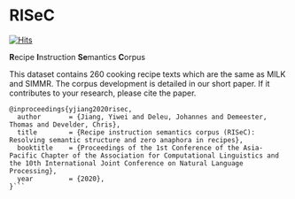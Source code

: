 # RISeC

[![Hits](https://hits.seeyoufarm.com/api/count/incr/badge.svg?url=https%3A%2F%2Fgithub.com%2FYiweiJiang2015%2FRISeC&count_bg=%2379C83D&title_bg=%23555555&icon=&icon_color=%23E7E7E7&title=hits&edge_flat=false)](https://hits.seeyoufarm.com)

**R**ecipe **I**nstruction **Se**mantics **C**orpus 

This dataset contains 260 cooking recipe texts which are the same as MILK and SIMMR. The corpus development is detailed in our short paper. If it contributes to your research, please cite the paper.
```
@inproceedings{yjiang2020risec,
  author       = {Jiang, Yiwei and Deleu, Johannes and Demeester, Thomas and Develder, Chris},
  title        = {Recipe instruction semantics corpus (RISeC): Resolving semantic structure and zero anaphora in recipes},
  booktitle    = {Proceedings of the 1st Conference of the Asia-Pacific Chapter of the Association for Computational Linguistics and the 10th International Joint Conference on Natural Language Processing},
  year         = {2020},
}```

